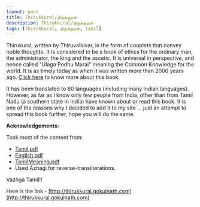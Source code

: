 ```yaml
---
layout: post
title: Thirukkural/திருக்குறள் 
description: Thirukkural/திருக்குறள் 
tags: [thirukkural, திருக்குறள், tamil]
---
```


Thirukural, written by Thiruvalluvar, in the form of couplets that convey noble thoughts. It is considered to be a book of ethics for the ordinary man, the administrator, the king and the ascetic. It is universal in perspective, and hence called "Ulaga Podhu Marai" meaning the Common Knowledge for the world. It is as timely today as when it was written more than 2000 years ago. [Click here](https://en.wikipedia.org/wiki/Tirukku%E1%B9%9Ba%E1%B8%B7) to know more about this book.

It has been translated to 80 languages (including many Indian languages).  However, as far as I know only few people from India, other than from Tamil Nadu (a southern state in India) have known about or read this book. It is one of the reasons why I decided to add it to my site ... just an attempt to spread this book further, hope you will do the same.

**Acknowledgements:**

Took most of the content from: 
* <a href="{{site.baseurl}}/assets/files/thirukkural/Tamil.pdf">Tamil.pdf</a>
* <a href="{{site.baseurl}}/assets/files/thirukkural/English.pdf">English.pdf</a>
* <a href="{{site.baseurl}}/assets/files/thirukkural/TamilMeaning.pdf">TamilMeaning.pdf</a>
* Used Azhagi for reverse-transliterations. 

Vazhga Tamil!!

Here is the link - [http://thirukkural.gokulnath.com](http://thirukkural.gokulnath.com)